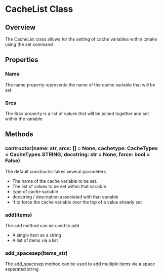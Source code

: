 # CacheList Class

## Overview

The CacheList class allows for the setting of cache variables within cmake using the set command

## Properties

### Name

The name property represents the name of the cache variable that will be set

### Srcs

The Srcs property is a list of values that will be joined together and set within the variable

## Methods

### contructor(name: str, srcs: [] = None, cachetype: CacheTypes = CacheTypes.STRING, docstring: str = None, force: bool = False)

The default constructor takes several parameters

 * The name of the cache variable to be set.
 * The list of values to be set within that varaible
 * type of cache variable
 * docstring / description associated with that variable
 * If to force the cache variable over the top of a value already set

### add(items)

The add method can be used to add

 * A single item as a string
 * A list of items via a list

### add_spacesep(items_str)

The add_spacesep method can be used to add multiple items via a space seperated string
